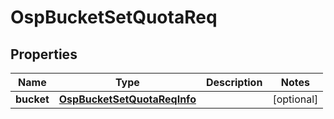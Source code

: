 # OspBucketSetQuotaReq

## Properties
Name | Type | Description | Notes
------------ | ------------- | ------------- | -------------
**bucket** | [**OspBucketSetQuotaReqInfo**](OspBucketSetQuotaReqInfo.md) |  |  [optional]
